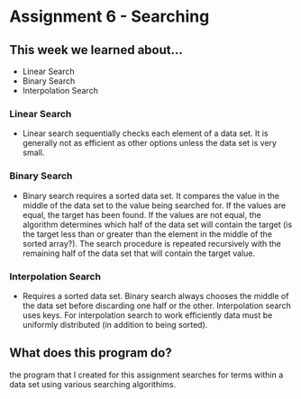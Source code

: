 # Assignment 6 - Searching

## This week we learned about...
- Linear Search
- Binary Search 
- Interpolation Search 

### Linear Search
- Linear search sequentially checks each element of a data set. It is generally not as efficient as other options unless the data set is very small.

### Binary Search
- Binary search requires a sorted data set. It compares the value in the middle of the data set to the value being searched for. If the values are equal, the target has been found. If the values are not equal, the algorithm determines which half of the data set will contain the target (is the target less than or greater than the element in the middle of the sorted array?). The search procedure is repeated recursively with the remaining half of the data set that will contain the target value.

### Interpolation Search
- Requires a sorted data set. Binary search always chooses the middle of the data set before discarding one half or the other. Interpolation search uses keys. For interpolation search to work efficiently data must be uniformly distributed (in addition to being sorted).

## What does this program do?
the program that I created for this assignment searches for terms within a data set using various searching algorithims.  

